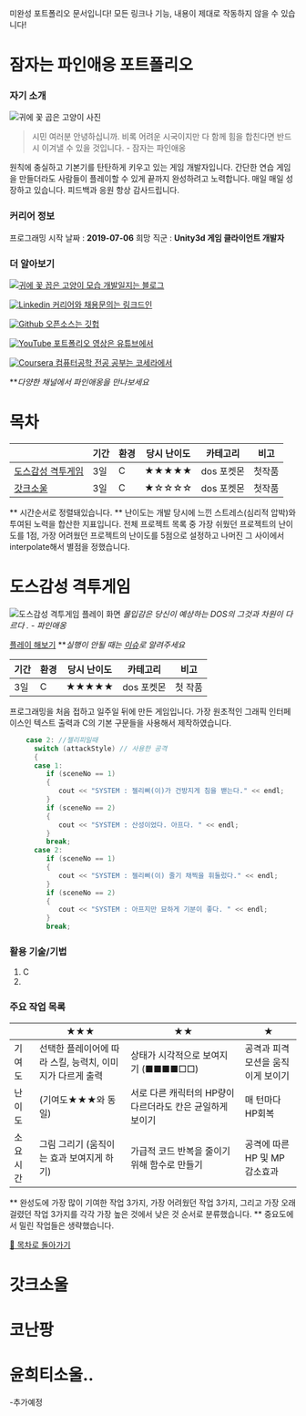 ﻿미완성 포트폴리오 문서입니다! 모든 링크나 기능, 내용이 제대로 작동하지 않을 수 있습니다!

# 잠자는 파인애옹 포트폴리오


### 자기 소개
![귀에 꽃 곱은 고양이 사진](https://i.imgur.com/2amIezu.jpg)
> 시민 여러분 안녕하십니까. 비록 어려운 시국이지만 다 함께 힘을 합친다면 반드시 이겨낼 수 있을 것입니다. - 잠자는 파인애옹

원칙에 충실하고 기본기를 탄탄하게 키우고 있는 게임 개발자입니다. 간단한 연습 게임을 만들더라도 사람들이 플레이할 수 있게 끝까지 완성하려고 노력합니다. 매일 매일 성장하고 있습니다. 피드백과 응원 항상 감사드립니다.

### 커리어 정보 
프로그래밍 시작 날짜 : **2019-07-06**
희망 직군 : **Unity3d 게임 클라이언트 개발자**

### 더 알아보기

[![귀에 꽃 꼽은 고양이 모습](https://i.imgur.com/74ClGJt.jpg?1) 개발일지는 블로그](https://pinaeong.tistory.com/)

[![Linkedin](https://i.imgur.com/SBTfCsA.png?2) 커리어와 채용문의는 링크드인](https://www.linkedin.com/in/in-ae-song-91a666191/) 

[![Github](https://i.imgur.com/lhD5Xxa.png?1) 오픈소스는 깃헙](https://github.com/Song-In-Love)

[![YouTube](https://i.imgur.com/2tEtlJO.png?1) 포트폴리오 영상은 유튜브에서](https://www.youtube.com/channel/UCAc2-SQgnXv8uRzrZ0t9umQ) 
 
 [![Coursera](https://i.imgur.com/IaYLQTX.png?3) 컴퓨터공학 전공 공부는 코세라에서](https://www.coursera.org/user/cc07a2e58f24e37b281637d005a3cefd)

***다양한 채널에서 파인애옹을 만나보세요*

# 목차

|  | 기간 | 환경 | 당시 난이도 | 카테고리 | 비고 
| ---- | ---- | ---- | ---- | ---- | ---- 
| [도스감성 격투게임](#도스감성-격투게임) | 3일 | C| ★★★★★ | dos 포켓몬 | 첫작품  
| [갓크소울](#갓크소울) | 3일 | C| ★☆☆☆☆ | dos 포켓몬 | 첫작품

** 시간순서로 정렬돼있습니다.
** 난이도는 개발 당시에 느낀 스트레스(심리적 압박)와 투여된 노력을 합산한 지표입니다. 전체 프로젝트 목록 중 가장 쉬웠던 프로젝트의 난이도를 1점, 가장 어려웠던 프로젝트의 난이도를 5점으로 설정하고 나머진 그 사이에서 interpolate해서 별점을 정했습니다.

# 도스감성 격투게임

![도스감성 격투게임 플레이 화면](https://i.imgur.com/gZapA4d.gif)
*몰입감은 당신이 예상하는 DOS의 그것과 차원이 다르다 .  - 파인애옹*

[플레이 해보기](https://github.com/Song-In-Love) ***실행이 안될 때는 [이슈](https://github.com/Song-In-Love)로 알려주세요*

| 기간 | 환경 | 당시 난이도 | 카테고리 | 비고 
| ---- | ---- | ---- | ---- | ----
| 3일 | C |★★★★★  |  dos 포켓몬| 첫 작품

프로그래밍을 처음 접하고 일주일 뒤에 만든 게임입니다. 가장 원초적인 그래픽 인터페이스인 텍스트 출력과 C의 기본 구문들을 사용해서 제작하였습니다.

```C++
	case 2: //젤리피일때
      switch (attackStyle) // 사용한 공격
      {
      case 1:
         if (sceneNo == 1)
         {
            cout << "SYSTEM : 젤리삐(이)가 건방지게 침을 밷는다." << endl;
         }
         if (sceneNo == 2)
         {
            cout << "SYSTEM : 산성이었다. 아프다. " << endl;
         }
         break;
      case 2:
         if (sceneNo == 1)
         {
            cout << "SYSTEM : 젤리삐(이) 줄기 채찍을 휘둘렀다." << endl;
         }
         if (sceneNo == 2)
         {
            cout << "SYSTEM : 아프지만 묘하게 기분이 좋다. " << endl;
         }
         break;
```

### 활용 기술/기법
1. C
2. 

###  주요 작업 목록

|  | ★★★ | ★★ | ★ | 
|---- | ---- | ---- | ---- |
| 기여도| 선택한 플레이어에 따라 스킬, 능력치, 이미지가 다르게 출력  | 상태가 시각적으로 보여지기 (■■■■□□)  | 공격과 피격모션을 움직이게 보이기
| 난이도 | (기여도★★★와 동일)| 서로 다른 캐릭터의 HP량이 다르더라도 칸은 균일하게 보이기| 매 턴마다 HP회복
| 소요 시간| 그림 그리기 (움직이는 효과 보여지게 하기) | 가급적 코드 반복을 줄이기 위해 함수로 만들기 | 공격에 따른 HP 및 MP 감소효과

** 완성도에 가장 많이 기여한 작업 3가지, 가장 어려웠던 작업 3가지, 그리고 가장 오래 걸렸던 작업 3가지를 각각 가장 높은 것에서 낮은 것 순서로 분류했습니다.
** 중요도에서 밀린 작업들은 생략했습니다.

[🔼 목차로 돌아가기](#목차)

# 갓크소울
# 코난팡
# 윤희티소울..

-추가예정


